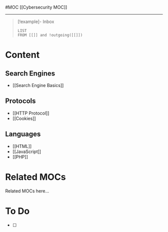 #MOC
[[Cybersecurity MOC]]
- - -

> [!example]- Inbox
> ```dataview
> LIST
> FROM [[]] and !outgoing([[]])
> ```
# Content

## Search Engines

- [[Search Engine Basics]]

## Protocols

- [[HTTP Protocol]]
- [[Cookies]]

## Languages

- [[HTML]]
- [[JavaScript]]
- [[PHP]]
# Related MOCs

Related MOCs here...

# To Do

- [ ] 